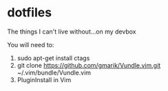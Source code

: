 # dotfiles
The things I can't live without...on my devbox

You will need to:

1. sudo apt-get install ctags
2. git clone https://github.com/gmarik/Vundle.vim.git ~/.vim/bundle/Vundle.vim
3. PluginInstall in Vim
